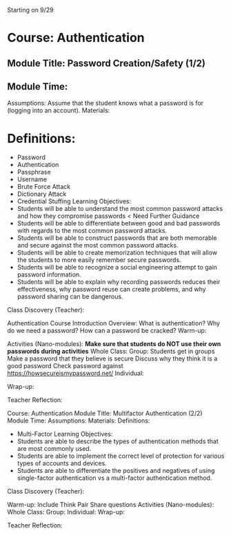 Starting on 9/29

# Course: Authentication
## Module Title: Password Creation/Safety (1/2)
## Module Time:
Assumptions: Assume that the student knows what a password is for (logging into an account).
Materials:
# Definitions:
* Password
* Authentication
* Passphrase
* Username
* Brute Force Attack
* Dictionary Attack
* Credential Stuffing
Learning Objectives:
* Students will be able to understand the most common password attacks and how they compromise passwords < Need Further Guidance
* Students will be able to differentiate between good and bad passwords with regards to the most common password attacks. 
* Students will be able to construct passwords that are both memorable and secure against the most common password attacks.
* Students will be able to create memorization techniques that will allow the students to more easily remember secure passwords. 
* Students will be able to recognize a social engineering attempt to gain password information.
* Students will be able to explain why recording passwords reduces their effectiveness, why password reuse can create problems, and why password sharing can be dangerous.

Class Discovery (Teacher):

Authentication Course Introduction Overview:
    What is authentication?
    Why do we need a password?
    How can a password be cracked?
Warm-up:
    
Activities (Nano-modules):
    **Make sure that students do NOT use their own passwords during activities**
    Whole Class:
    Group:
        Students get in groups
        Make a password that they believe is secure
        Discuss why they think it is a good password
        Check password against https://howsecureismypassword.net/
    Individual: 
        
Wrap-up:

Teacher Reflection:


Course: Authentication
Module Title: Multifactor Authentication (2/2)
Module Time:
Assumptions:
Materials:
Definitions:
* Multi-Factor
Learning Objectives:
* Students are able to describe the types of authentication methods that are most commonly used.
* Students are able to implement the correct level of protection for various types of accounts and devices.
* Students are able to differentiate the positives and negatives of using single-factor authentication vs a multi-factor authentication method.

Class Discovery (Teacher):

Warm-up:
Include Think Pair Share questions
Activities (Nano-modules):
Whole Class:
Group:
Individual:
Wrap-up:

Teacher Reflection:
